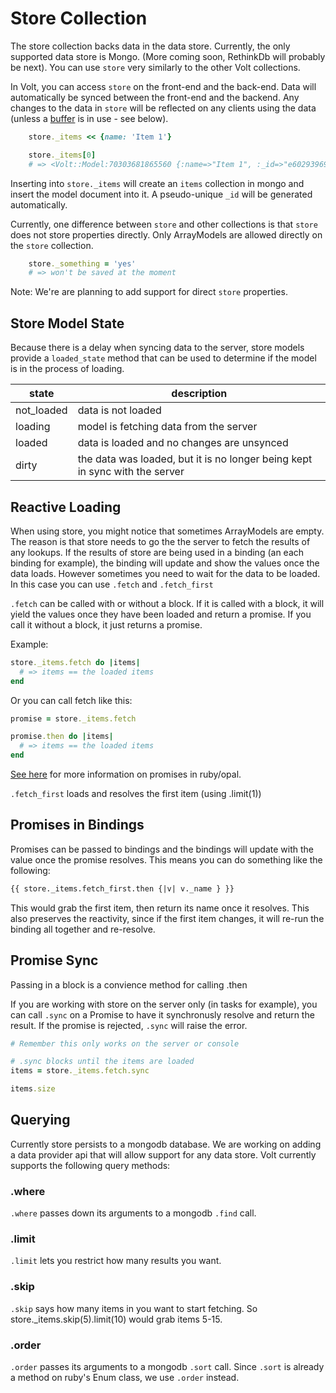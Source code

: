 # Store Collection

The store collection backs data in the data store.  Currently, the only supported data store is Mongo. (More coming soon, RethinkDb will probably be next).  You can use ```store``` very similarly to the other Volt collections.

In Volt, you can access ```store``` on the front-end and the back-end.  Data will automatically be synced between the front-end and the backend.  Any changes to the data in ```store``` will be reflected on any clients using the data (unless a [buffer](#buffers) is in use - see below).

```ruby
    store._items << {name: 'Item 1'}

    store._items[0]
    # => <Volt::Model:70303681865560 {:name=>"Item 1", :_id=>"e6029396916ed3a4fde84605"}>
```

Inserting into ```store._items``` will create an ```items``` collection in mongo and insert the model document into it.  A pseudo-unique ```_id``` will be generated automatically.

Currently, one difference between ```store``` and other collections is that ```store``` does not store properties directly.  Only ArrayModels are allowed directly on the ```store``` collection.

```ruby
    store._something = 'yes'
    # => won't be saved at the moment
```

Note: We're are planning to add support for direct ```store``` properties.

## Store Model State

Because there is a delay when syncing data to the server, store models provide a ```loaded_state``` method that can be used to determine if the model is in the process of loading.


| state       | description                                                  |
|-------------|--------------------------------------------------------------|
| not_loaded  | data is not loaded                                           |
| loading     | model is fetching data from the server                       |
| loaded      | data is loaded and no changes are unsynced                   |
| dirty       | the data was loaded, but it is no longer being kept in sync with the server |

## Reactive Loading

When using store, you might notice that sometimes ArrayModels are empty.  The reason is that store needs to go the the server to fetch the results of any lookups.  If the results of store are being used in a binding (an each binding for example), the binding will update and show the values once the data loads.  However sometimes you need to wait for the data to be loaded.  In this case you can use ```.fetch``` and ```.fetch_first```

```.fetch``` can be called with or without a block.  If it is called with a block, it will yield the values once they have been loaded and return a promise.  If you call it without a block, it just returns a promise.

Example:

```ruby
store._items.fetch do |items|
  # => items == the loaded items
end
```

Or you can call fetch like this:

```ruby
promise = store._items.fetch

promise.then do |items|
  # => items == the loaded items
end
```

[See here](http://opalrb.org/blog/2014/05/07/promises-in-opal/) for more information on promises in ruby/opal.

```.fetch_first``` loads and resolves the first item (using .limit(1))

## Promises in Bindings

Promises can be passed to bindings and the bindings will update with the value once the promise resolves.  This means you can do something like the following:

```html
{{ store._items.fetch_first.then {|v| v._name } }}
```

This would grab the first item, then return its name once it resolves.  This also preserves the reactivity, since if the first item changes, it will re-run the binding all together and re-resolve.

## Promise Sync

Passing in a block is a convience method for calling .then

If you are working with store on the server only (in tasks for example), you can call ```.sync``` on a Promise to have it synchronusly resolve and return the result.  If the promise is rejected, ```.sync``` will raise the error.

```ruby
# Remember this only works on the server or console

# .sync blocks until the items are loaded
items = store._items.fetch.sync

items.size
```

## Querying

Currently store persists to a mongodb database.  We are working on adding a data provider api that will allow support for any data store.  Volt currently supports the following query methods:

### .where

```.where``` passes down its arguments to a mongodb ```.find``` call.

### .limit

```.limit``` lets you restrict how many results you want.

### .skip

```.skip``` says how many items in you want to start fetching.  So store._items.skip(5).limit(10) would grab items 5-15.

### .order

```.order``` passes its arguments to a mongodb ```.sort``` call.  Since ```.sort``` is already a method on ruby's Enum class, we use ```.order``` instead.


